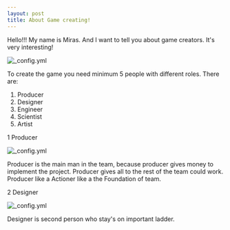 ```yaml
---
layout: post
title: About Game creating!
---
```


Hello!!! My name is Miras. And I want to tell you about game creators. It's very interesting!


![_config.yml](https://www.game-guru.com/images/TheGameCreators-Logo.png)

  To create the game you need minimum 5 people with different roles. There are:
  
  1)  Producer                                                                             
  2)  Designer                                                                             
  3)  Engineer                                                                             
  4)  Scientist                                                                             
  5)  Artist                                                                             



   1 Producer
    
![_config.yml](http://4.bp.blogspot.com/_7ftsdH0bFkc/TPhy6ndSvvI/AAAAAAAAAWE/6XJysyKYxRA/s1600/Bathing_in_money1.jpg)

Producer is the main man in the team, because producer gives money to implement the project.
Producer gives all to the rest of the team could work. Producer like a Actioner like a the Foundation of team.



   2 Designer
  
![_config.yml](https://www.google.kz/imgres?imgurl=http%3A%2F%2Fblog.cogswell.edu%2Fwp-content%2Fuploads%2F2013%2F02%2FWordle_design_team.jpg&imgrefurl=https%3A%2F%2Fwww.tes.com%2Flessons%2FoelwXnvVFvc6VA%2Fgame-design&docid=doa6gCJ4XR2yYM&tbnid=XT9vuXgDR2AM5M%3A&w=1611&h=918&safe=active&bih=666&biw=1368&ved=0ahUKEwix7NXui73NAhXJ8ywKHVtwAfoQMwgjKAkwCQ&iact=mrc&uact=8.jpg)


Designer is second person who stay's on important ladder. 
